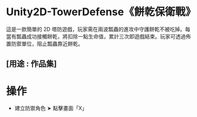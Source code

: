 # Unity2D-TowerDefense《餅乾保衛戰》
這是一款簡單的 2D 塔防遊戲，玩家需在兩波瓢蟲的進攻中守護餅乾不被吃掉。每當有瓢蟲成功接觸餅乾，將扣除一點生命值，累計三次即遊戲結束。玩家可透過佈置防禦單位，阻止瓢蟲靠近餅乾。
## [用途 : 作品集]
# 操作
 - 建立防禦角色 ➤ 點擊畫面「X」
